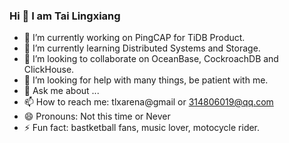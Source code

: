 ### Hi 👋 I am Tai Lingxiang

- 🔭 I’m currently working on PingCAP for TiDB Product.
- 🌱 I’m currently learning Distributed Systems and Storage.
- 👯 I’m looking to collaborate on OceanBase, CockroachDB and ClickHouse.
- 🤔 I’m looking for help with many things, be patient with me.
- 💬 Ask me about ...
- 📫 How to reach me: tlxarena@gmail or 314806019@qq.com
- 😄 Pronouns: Not this time or Never
- ⚡ Fun fact: bastketball fans, music lover, motocycle rider.
